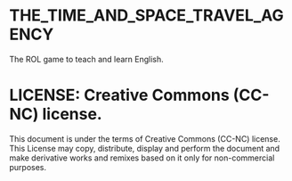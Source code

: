 # THE_TIME_AND_SPACE_TRAVEL_AGENCY
The ROL game to teach and learn English.

# LICENSE: Creative Commons (CC-NC) license.
This document is under the terms of Creative Commons (CC-NC) license. This License may copy, distribute, display and
perform the document and make derivative works and remixes based on it only for non-commercial purposes.
